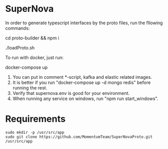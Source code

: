 # SuperNova

In order to generate typescript interfaces by the proto files, run the fllowing commands:

cd proto-builder && npm i

./loadProto.sh

To run with docker, just run:

docker-compose up

1. You can put in comment *-script, kafka and elastic related images.
2. It is better if you run "docker-compose up -d mongo redis" before running the rest.
3. Verify that supernova.env is good for your environment.
4. When running any service on windows, run "npm run start_windows".

# Requirements

```
sudo mkdir -p /usr/src/app
sudo git clone https://github.com/MomentumTeam/SuperNovaProto.git /usr/src/app
```
